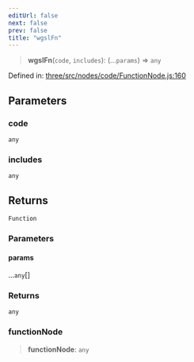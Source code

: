 ```yaml
---
editUrl: false
next: false
prev: false
title: "wgslFn"
---
```


> **wgslFn**(`code`, `includes`): (...`params`) => `any`

Defined in: [three/src/nodes/code/FunctionNode.js:160](https://github.com/DefinitelyMaybe/three-i18n/blob/fa57b79433d1c349ffb23a78727299c8d4190136/three/src/nodes/code/FunctionNode.js#L160)

## Parameters

### code

`any`

### includes

`any`

## Returns

`Function`

### Parameters

#### params

...`any`[]

### Returns

`any`

### functionNode

> **functionNode**: `any`
